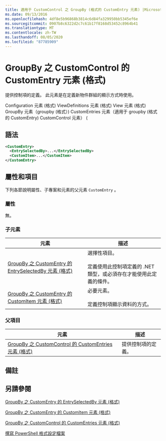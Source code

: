 ```yaml
---
title: 適用于 CustomControl 之 GroupBy (格式的 CustomEntry 元素) |Microsoft Docs
ms.date: 09/13/2016
ms.openlocfilehash: 4df8e5b96868b3814c6d84fa329950bb5345ef6e
ms.sourcegitcommit: 0907b8c6322d2c7c61b17f8168d53452c8964b41
ms.translationtype: MT
ms.contentlocale: zh-TW
ms.lasthandoff: 08/05/2020
ms.locfileid: "87785909"
---
```

# <a name="customentry-element-for-customcontrol-for-groupby-format"></a>GroupBy 之 CustomControl 的 CustomEntry 元素 (格式)

提供控制項的定義。 此元素是在定義新物件群組的顯示方式時使用。

Configuration 元素 (格式) ViewDefinitions 元素 (格式) View 元素 (格式) GroupBy 元素（groupby (格式）) CustomEntries 元素（適用于 groupby (格式的 CustomEntry) CustomControl 元素） (

## <a name="syntax"></a>語法

```xml
<CustomEntry>
  <EntrySelectedBy>...</EntrySelectedBy>
  <CustomItem>...</CustomItem>
</CustomEntry>
```

## <a name="attributes-and-elements"></a>屬性和項目

下列各節說明屬性、子專案和元素的父元素 `CustomEntry` 。

### <a name="attributes"></a>屬性

無。

### <a name="child-elements"></a>子元素

|元素|描述|
|-------------|-----------------|
|[GroupBy 之 CustomEntry 的 EntrySelectedBy 元素 (格式)](./entryselectedby-element-for-customentry-for-groupby-format.md)|選擇性項目。<br /><br /> 定義使用此控制項定義的 .NET 類型，或必須存在才能使用此定義的條件。|
|[GroupBy 之 CustomEntry 的 CustomItem 元素 (格式)](./customitem-element-for-customentry-for-groupby-format.md)|必要元素。<br /><br /> 定義控制項顯示資料的方式。|

### <a name="parent-elements"></a>父項目

|元素|描述|
|-------------|-----------------|
|[GroupBy 之 CustomControl 的 CustomEntries 元素 (格式)](./customentries-element-for-customcontrol-for-groupby-format.md)|提供控制項的定義。|

## <a name="remarks"></a>備註

## <a name="see-also"></a>另請參閱

[GroupBy 之 CustomEntry 的 EntrySelectedBy 元素 (格式)](./entryselectedby-element-for-customentry-for-groupby-format.md)

[GroupBy 之 CustomEntry 的 CustomItem 元素 (格式)](./customitem-element-for-customentry-for-groupby-format.md)

[GroupBy 之 CustomControl 的 CustomEntries 元素 (格式)](./customentries-element-for-customcontrol-for-groupby-format.md)

[撰寫 PowerShell 格式設定檔案](./writing-a-powershell-formatting-file.md)
